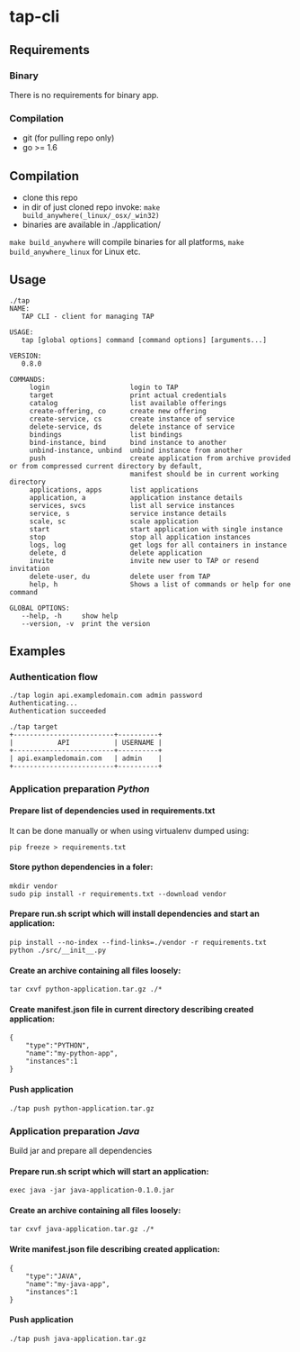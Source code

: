 # tap-cli

## Requirements

### Binary
There is no requirements for binary app.

### Compilation
* git (for pulling repo only) 
* go >= 1.6

## Compilation
* clone this repo
* in dir of just cloned repo invoke: `make build_anywhere(_linux/_osx/_win32)`
* binaries are available in ./application/

`make build_anywhere` will compile binaries for all platforms, `make build_anywhere_linux` for Linux etc.


## Usage
```
./tap
NAME:
   TAP CLI - client for managing TAP

USAGE:
   tap [global options] command [command options] [arguments...]

VERSION:
   0.8.0

COMMANDS:
     login                    login to TAP
     target                   print actual credentials
     catalog                  list available offerings
     create-offering, co      create new offering
     create-service, cs       create instance of service
     delete-service, ds       delete instance of service
     bindings                 list bindings
     bind-instance, bind      bind instance to another
     unbind-instance, unbind  unbind instance from another
     push                     create application from archive provided or from compressed current directory by default,
                              manifest should be in current working directory
     applications, apps       list applications
     application, a           application instance details
     services, svcs           list all service instances
     service, s               service instance details
     scale, sc                scale application
     start                    start application with single instance
     stop                     stop all application instances
     logs, log                get logs for all containers in instance
     delete, d                delete application
     invite                   invite new user to TAP or resend invitation
     delete-user, du          delete user from TAP
     help, h                  Shows a list of commands or help for one command

GLOBAL OPTIONS:
   --help, -h     show help
   --version, -v  print the version
```

## Examples

### Authentication flow
```
./tap login api.exampledomain.com admin password
Authenticating...
Authentication succeeded

./tap target
+-------------------------+----------+
|           API           | USERNAME |
+-------------------------+----------+
| api.exampledomain.com   | admin    |
+-------------------------+----------+
```

### Application preparation *Python*

#### Prepare list of dependencies used in requirements.txt
It can be done manually or when using virtualenv dumped using:
```
pip freeze > requirements.txt
```
#### Store python dependencies in a foler:
```
mkdir vendor
sudo pip install -r requirements.txt --download vendor
```
#### Prepare run.sh script which will install dependencies and start an application:

```
pip install --no-index --find-links=./vendor -r requirements.txt
python ./src/__init__.py
```

#### Create an archive containing all files loosely:
```
tar cxvf python-application.tar.gz ./*
```
#### Create manifest.json file in current directory describing created application:

```
{
    "type":"PYTHON",
    "name":"my-python-app",
    "instances":1
}

```
#### Push application 

```
./tap push python-application.tar.gz
```


### Application preparation *Java*

Build jar and prepare all dependencies 

#### Prepare run.sh script which will start an application:

```
exec java -jar java-application-0.1.0.jar 
```

#### Create an archive containing all files loosely:
```
tar cxvf java-application.tar.gz ./*
```


#### Write manifest.json file describing created application:
```
{
    "type":"JAVA",
    "name":"my-java-app",
    "instances":1
}

```


#### Push application 

```
./tap push java-application.tar.gz
```